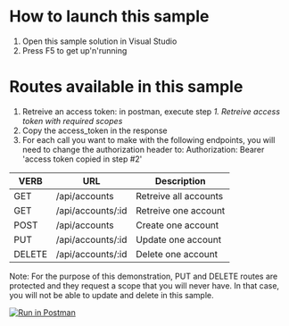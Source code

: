 # How to launch this sample
1. Open this sample solution in Visual Studio
2. Press F5 to get up'n'running

# Routes available in this sample

1. Retreive an access token: in postman, execute step _1. Retreive access token with required scopes_
2. Copy the access_token in the response
3. For each call you want to make with the following endpoints, you will need to change the authorization header to: Authorization: Bearer 'access token copied in step #2'

| VERB   | URL               | Description           |
|--------|-------------------|-----------------------|
| GET    | /api/accounts     | Retreive all accounts |
| GET    | /api/accounts/:id | Retreive one account  |
| POST   | /api/accounts     | Create one account    |
| PUT    | /api/accounts/:id | Update one account    |
| DELETE | /api/accounts/:id | Delete one account    |

Note: For the purpose of this demonstration, PUT and DELETE routes are protected and they request a scope that you will never have. In that case, you will not be able to update and delete in this sample.

[![Run in Postman](https://run.pstmn.io/button.svg)](https://app.getpostman.com/run-collection/1074bb27ba9ab15b3445)